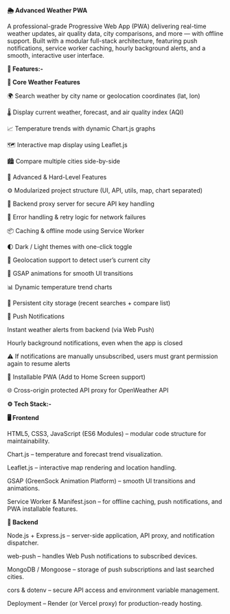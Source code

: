 **🌦️ Advanced Weather PWA**

A professional-grade Progressive Web App (PWA) delivering real-time weather updates, air quality data, city comparisons, and more — with offline support.
Built with a modular full-stack architecture, featuring push notifications, service worker caching, hourly background alerts, and a smooth, interactive user interface.

**🚀 Features:-**

**🔹 Core Weather Features**

🌍 Search weather by city name or geolocation coordinates (lat, lon)

🌡️ Display current weather, forecast, and air quality index (AQI)

📈 Temperature trends with dynamic Chart.js graphs

🗺️ Interactive map display using Leaflet.js

🏙️ Compare multiple cities side-by-side

🔹 Advanced & Hard-Level Features

⚙️ Modularized project structure (UI, API, utils, map, chart separated)

🔐 Backend proxy server for secure API key handling

🧠 Error handling & retry logic for network failures

📦 Caching & offline mode using Service Worker

🌓 Dark / Light themes with one-click toggle

🧭 Geolocation support to detect user’s current city

🎨 GSAP animations for smooth UI transitions

📊 Dynamic temperature trend charts

📅 Persistent city storage (recent searches + compare list)

🔔 Push Notifications

Instant weather alerts from backend (via Web Push)

Hourly background notifications, even when the app is closed

⚠️ If notifications are manually unsubscribed, users must grant permission again to resume alerts

💾 Installable PWA (Add to Home Screen support)

🌐 Cross-origin protected API proxy for OpenWeather API

**⚙️ Tech Stack:-**

**🖥️ Frontend**

HTML5, CSS3, JavaScript (ES6 Modules) – modular code structure for maintainability.

Chart.js – temperature and forecast trend visualization.

Leaflet.js – interactive map rendering and location handling.

GSAP (GreenSock Animation Platform) – smooth UI transitions and animations.

Service Worker & Manifest.json – for offline caching, push notifications, and PWA installable features.

**🧠 Backend**

Node.js + Express.js – server-side application, API proxy, and notification dispatcher.

web-push – handles Web Push notifications to subscribed devices.

MongoDB / Mongoose – storage of push subscriptions and last searched cities.

cors & dotenv – secure API access and environment variable management.

Deployment – Render (or Vercel proxy) for production-ready hosting.
